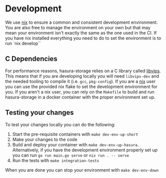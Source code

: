 # Development

We use [nix](https://nixos.org) to ensure a common and consistent development environment. You are also free to manage the environment on your own but that may mean your environment isn't exactly the same as the one used in the CI. If you have nix installed everything you need to do to set the environment is to run `nix develop``

## C Dependencies

For performance reasons, hasura-storage relies on a C library called [libvips](https://www.libvips.org). This means that if you are developing locally you will need `libvips-dev` and the needed tooling to compile it (i.e. `gcc`, `pkg-config`). If you are a [nix](https://nixos.org) user you can use the provided nix flake to set the development environment for you. If you aren't a nix user, you can rely on the `Makefile` to build and run hasura-storage in a docker container with the proper environment set up.

## Testing your changes

To test your changes locally you can do the following:

1. Start the pre-requisite containers with `make dev-env-up-short`
2. Make your changes to the code
3. Build and deploy your container with `make dev-env-up-hasura`. Alternatively, if you have the development environment properly set up you can run `go run main.go serve` or `nix run . -- serve`
4. Run the tests with `make integration-tests`

When you are done you can stop your environment with `make dev-env-down`
